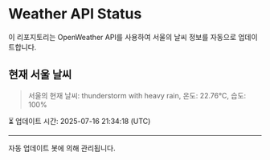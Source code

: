 
# Weather API Status

이 리포지토리는 OpenWeather API를 사용하여 서울의 날씨 정보를 자동으로 업데이트합니다.

## 현재 서울 날씨
> 서울의 현재 날씨: thunderstorm with heavy rain, 온도: 22.76°C, 습도: 100%

⏳ 업데이트 시간: 2025-07-16 21:34:18 (UTC)

---
자동 업데이트 봇에 의해 관리됩니다.
